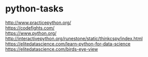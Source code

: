 # python-tasks
http://www.practicepython.org/ \
https://codefights.com/ \
https://www.python.org/ \
http://interactivepython.org/runestone/static/thinkcspy/index.html \
https://elitedatascience.com/learn-python-for-data-science \
https://elitedatascience.com/birds-eye-view

